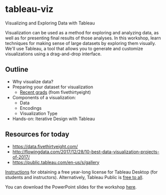 # tableau-viz
Visualizing and Exploring Data with Tableau

Visualization can be used as a method for exploring and analyzing data, as well as for presenting final results of those analyses. In this workshop, learn techniques for making sense of large datasets by exploring them visually. We'll use Tableau, a tool that allows you to generate and customize visualizations using a drag-and-drop interface.

## Outline

* Why visualize data?
* Preparing your dataset for visualization
    * [Recent grads](https://raw.githubusercontent.com/cornell-colab/tableau-viz/master/college-majors-from-538/recent-grads.csv) (from fivethirtyeight)
* Components of a visualization:
    * Data
    * Encodings
    * Visualization Type
* Hands-on: Iterative Design with Tableau


## Resources for today

* https://data.fivethirtyeight.com/
* http://flowingdata.com/2017/12/28/10-best-data-visualization-projects-of-2017/
* https://public.tableau.com/en-us/s/gallery

[Instructions](https://it.cornell.edu/software-licensing/tableau-licensing) for obtaining a free year-long license for Tableau Desktop (for students and instructors). Alternatively, Tableau Public is [free to all](https://public.tableau.com/en-us/s/).

You can download the PowerPoint slides for the workshop [here](https://cornell.box.com/s/que80it8w72mp3a3tf251xljp0bb86h9).
